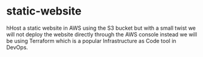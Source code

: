 # static-website
hHost a static website in AWS using the S3 bucket but with a small twist we will not deploy the website directly through the AWS console instead we will be using Terraform which is a popular Infrastructure as Code tool in DevOps.
